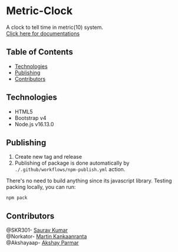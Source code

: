 # Metric-Clock
A clock to tell time in metric(10) system. <br />
[Click here for documentations](https://github.com/SKR301/Metric-Clock/blob/doc/docs)


## Table of Contents
- [Technologies](#technologies)
- [Publishing](#publishing)
- [Contributors](#contributors)

## Technologies
- HTML5
- Bootstrap v4
- Node.js v16.13.0

## Publishing
1. Create new tag and release
2. Publishing of package is done automatically by `./.github/workflows/npm-publish.yml` action.

There's no need to build anything since its javascript library. 
Testing packing locally, you can run:
```shell script
npm pack
```

## Contributors
@SKR301- [Saurav Kumar](https://github.com/SKR301) <br/>
@Norkator- [Martin Kankaanranta](https://github.com/norkator) <br/>
@Akshayaap- [Akshay Parmar](https://github.com/Akshayaap) <br />
